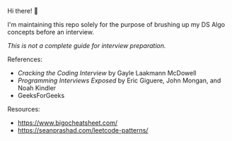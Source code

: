 Hi there! 👋

I'm maintaining this repo solely for the purpose of brushing up my DS Algo concepts before an interview. 

_This is not a complete guide for interview preparation._

References:
- _Cracking the Coding Interview_ by Gayle Laakmann McDowell
- _Programming Interviews Exposed_ by Eric Giguere, John Mongan, and Noah Kindler
- GeeksForGeeks

Resources:
- https://www.bigocheatsheet.com/
- https://seanprashad.com/leetcode-patterns/
